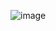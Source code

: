 ![image](https://github.com/cnetsec/bucketsverify/assets/86935257/68a4ae25-1fc4-45ce-a38d-fd054bf1a6f0)
